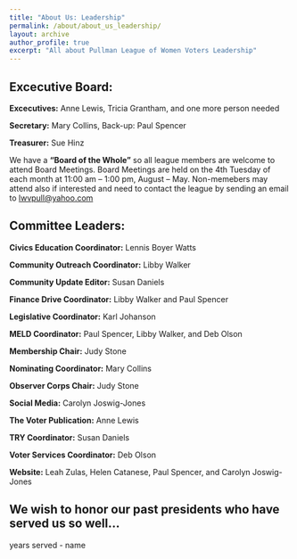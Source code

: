 ```yaml
---
title: "About Us: Leadership"
permalink: /about/about_us_leadership/
layout: archive
author_profile: true
excerpt: "All about Pullman League of Women Voters Leadership"
---
```


## Excecutive Board:

**Excecutives:**  Anne Lewis, Tricia Grantham, and one more person needed

**Secretary:**  Mary Collins, Back-up: Paul Spencer

**Treasurer:**  Sue Hinz

We have a **“Board of the Whole”** so all league members are welcome to attend Board Meetings.  Board Meetings are held on the 4th Tuesday of each month at 11:00 am – 1:00 pm, August – May.  Non-memebers may attend also if interested and need to contact the league by sending an email to lwvpull@yahoo.com


## Committee Leaders:

**Civics Education Coordinator:** Lennis Boyer Watts

**Community Outreach Coordinator:**  Libby Walker

**Community Update Editor:**  Susan Daniels

**Finance Drive Coordinator:** Libby Walker and Paul Spencer

**Legislative Coordinator:**  Karl Johanson

**MELD Coordinator:**  Paul Spencer, Libby Walker, and Deb Olson

**Membership Chair:**  Judy Stone

**Nominating Coordinator:**  Mary Collins

**Observer Corps Chair:**  Judy Stone

**Social Media:**  Carolyn Joswig-Jones

**The Voter Publication:**  Anne Lewis

**TRY Coordinator:**  Susan Daniels

**Voter Services Coordinator:**  Deb Olson

**Website:**  Leah Zulas, Helen Catanese, Paul Spencer, and Carolyn Joswig-Jones






## **We wish to honor our past presidents who have served us so well...**
years served - name

